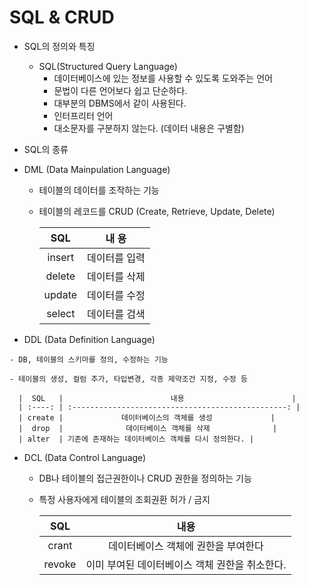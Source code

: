 # SQL & CRUD

- SQL의 정의와 특징

  - SQL(Structured Query Language) 
    - 데이터베이스에 있는 정보를 사용할 수 있도록 도와주는 언어
    - 문법이 다른 언어보다 쉽고 단순하다.
    - 대부분의 DBMS에서 같이 사용된다.
    - 인터프리터 언어
    - 대소문자를 구분하지 않는다. (데이터 내용은 구별함)

-  SQL의 종류

  - DML (Data Mainpulation Language)

    - 테이블의 데이터를 조작하는 기능

    - 테이블의 레코드를 CRUD (Create, Retrieve, Update, Delete)

      |  SQL   |     내 용     |
      | :----: | :-----------: |
      | insert | 데이터를 입력 |
      | delete | 데이터를 삭제 |
      | update | 데이터를 수정 |
      | select | 데이터를 검색 |

  -  DDL (Data Definition Language)

    - DB, 테이블의 스키마를 정의, 수정하는 기능

    - 테이블의 생성, 컬럼 추가, 타입변경, 각종 제약조건 지정, 수정 등

      |  SQL   |                        내용                        |
      | :----: | :------------------------------------------------: |
      | create |             데이터베이스의 객체를 생성             |
      |  drop  |              데이터베이스 객체를 삭제              |
      | alter  | 기존에 존재하는 데이터베이스 객체를 다시 정의한다. |

  - DCL (Data Control Language)

    - DB나 테이블의 접근권한이나 CRUD 권한을 정의하는 기능

    - 특정 사용자에게 테이블의 조회권환 허가 / 금지

      |  SQL   |                      내용                      |
      | :----: | :--------------------------------------------: |
      | crant  |      데이터베이스 객체에 권한을 부여한다       |
      | revoke | 이미 부여된 데이터베이스 객체 권한을 취소한다. |

      


